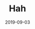 ---
layout: post
title: "Hah"
date: 2019-09-03
img: "https://photos.lifeclips.org/images/hah.png"
---